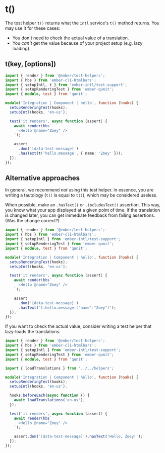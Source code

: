 # t()

The test helper `t()` returns what the `intl` service's `t()` method returns. You may use it for these cases:

- You don't need to check the actual value of a translation.
- You _can't_ get the value because of your project setup (e.g. lazy loading).


## t(key, [options])

```ts
import { render } from '@ember/test-helpers';
import { hbs } from 'ember-cli-htmlbars';
import { setupIntl, t } from 'ember-intl/test-support';
import { setupRenderingTest } from 'ember-qunit';
import { module, test } from 'qunit';

module('Integration | Component | hello', function (hooks) {
  setupRenderingTest(hooks);
  setupIntl(hooks, 'en-us');

  test('it renders', async function (assert) {
    await render(hbs`
      <Hello @name="Zoey" />
    `);

    assert
      .dom('[data-test-message]')
      .hasText(t('hello.message', { name: 'Zoey' }));
  });
});
```


## Alternative approaches

In general, we recommend _not_ using this test helper. In essence, you are writing a tautology (`t()` is equal to `t()`), which may be considered useless.

When possible, make an `.hasText()` or `.includesText()` assertion. This way, you know what your app displayed at a given point of time. If the translation is changed later, you can get immediate feedback from failing assertions. (Was the change correct?)

```ts
import { render } from '@ember/test-helpers';
import { hbs } from 'ember-cli-htmlbars';
import { setupIntl } from 'ember-intl/test-support';
import { setupRenderingTest } from 'ember-qunit';
import { module, test } from 'qunit';

module('Integration | Component | hello', function (hooks) {
  setupRenderingTest(hooks);
  setupIntl(hooks, 'en-us');

  test('it renders', async function (assert) {
    await render(hbs`
      <Hello @name="Zoey" />
    `);

    assert
      .dom('[data-test-message]')
      .hasText('t:hello.message:("name":"Zoey")');
  });
});
```

If you want to check the actual value, consider writing a test helper that lazy-loads the translations.

```ts
import { render } from '@ember/test-helpers';
import { hbs } from 'ember-cli-htmlbars';
import { setupIntl } from 'ember-intl/test-support';
import { setupRenderingTest } from 'ember-qunit';
import { module, test } from 'qunit';

import { loadTranslations } from '../../helpers';

module('Integration | Component | hello', function (hooks) {
  setupRenderingTest(hooks);
  setupIntl(hooks, 'en-us');

  hooks.beforeEach(async function () {
    await loadTranslations('en-us');
  });

  test('it renders', async function (assert) {
    await render(hbs`
      <Hello @name="Zoey" />
    `);

    assert.dom('[data-test-message]').hasText('Hello, Zoey!');
  });
});
```
